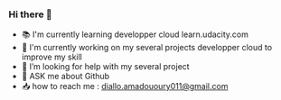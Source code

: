 ### Hi there 👋

<!--
**oury011/oury011** is a ✨ _special_ ✨ repository because its `README.md` (this file) appears on your GitHub profile.

Here are some ideas to get you started: -->

- 📚 I'm currently learning developper cloud learn.udacity.com
- 🔭 I'm currently working on my several projects developper cloud to improve my skill
- 🤔 I’m looking for help with my several project
- 💬 ASK me about Github
- 📥 how to reach me : diallo.amadououry011@gmail.com

